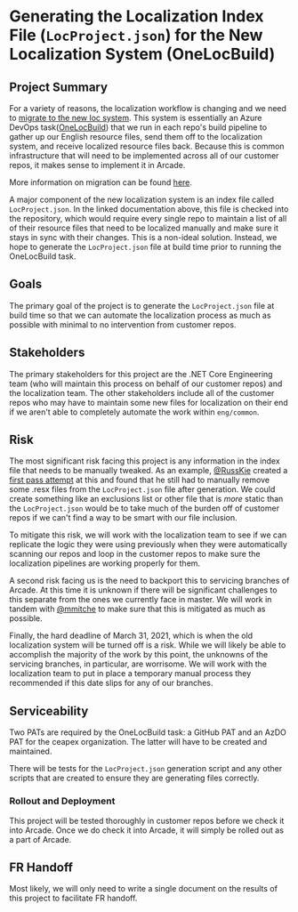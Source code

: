 # Generating the Localization Index File (`LocProject.json`) for the New Localization System (OneLocBuild)

## Project Summary
For a variety of reasons, the localization workflow is changing and we need to [migrate to the new loc system](https://github.com/dotnet/arcade/issues/6842).
This system is essentially an Azure DevOps task([OneLocBuild](https://ceapex.visualstudio.com/CEINTL/_wiki/wikis/CEINTL.wiki/107/Localization-with-OneLocBuild-Task))
that we run in each repo's build pipeline to gather up our English resource files, send them off to the localization system, and receive
localized resource files back. Because this is common infrastructure that will need to be implemented across all of our customer repos,
it makes sense to implement it in Arcade.

More information on migration can be found [here](https://ceapex.visualstudio.com/CEINTL/_wiki/wikis/CEINTL.wiki/1481/Migrating-out-of-SimpleLoc?anchor=ado-pipeline-creation-for-projects-hosted-in-github).

A major component of the new localization system is an index file called `LocProject.json`. In the linked documentation above, this file is
checked into the repository, which would require every single repo to maintain a list of all of their resource files that need to be localized
manually and make sure it stays in sync with their changes. This is a non-ideal solution. Instead, we hope to generate the `LocProject.json` file
at build time prior to running the OneLocBuild task.

## Goals
The primary goal of the project is to generate the `LocProject.json` file at build time so that we can automate the localization process
as much as possible with minimal to no intervention from customer repos.

## Stakeholders
The primary stakeholders for this project are the .NET Core Engineering team (who will maintain this process on
behalf of our customer repos) and the localization team. The other stakeholders include all of the customer repos who may have
to maintain some new files for localization on their end if we aren't able to completely automate the work within `eng/common`.

## Risk
The most significant risk facing this project is any information in the index file that needs to be manually tweaked. As an example,
[@RussKie](https://github.com/RussKie) created a [first pass attempt](https://github.com/dotnet/arcade/issues/6842#issuecomment-771963490)
at this and found that he still had to manually remove some .resx files from the `LocProject.json` file after generation. We could
create something like an exclusions list or other file that is *more* static than the `LocProject.json` would be to take much
of the burden off of customer repos if we can't find a way to be smart with our file inclusion.

To mitigate this risk, we will work with the localization team to see if we can replicate the logic they were using previously when they were
automatically scanning our repos and loop in the customer repos to make sure the localization pipelines are working properly for them.

A second risk facing us is the need to backport this to servicing branches of Arcade. At this time it is unknown if there will be significant
challenges to this separate from the ones we currently face in master. We will work in tandem with [@mmitche](http://github.com/mmitche)
to make sure that this is mitigated as much as possible.

Finally, the hard deadline of March 31, 2021, which is when the old localization system will be turned off is a risk. While we will likely
be able to accomplish the majority of the work by this point, the unknowns of the servicing branches, in particular, are worrisome. We will work
with the localization team to put in place a temporary manual process they recommended if this date slips for any of our branches.

## Serviceability
Two PATs are required by the OneLocBuild task: a GitHub PAT and an AzDO PAT for the ceapex organization. The latter will have to be created and
maintained.

There will be tests for the `LocProject.json` generation script and any other scripts that are created to ensure they are generating files
correctly.

### Rollout and Deployment
This project will be tested thoroughly in customer repos before we check it into Arcade. Once we do check it into Arcade, it will simply be rolled out
as a part of Arcade.

## FR Handoff
Most likely, we will only need to write a single document on the results of this project to facilitate FR handoff.
